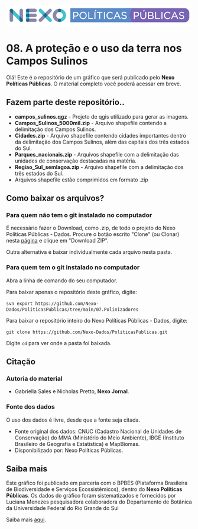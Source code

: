 <img src='https://github.com/Nexo-Dados/PoliticasPublicas/blob/main/nexopp_logofull-cor2.png'>

# 08. A proteção e o uso da terra nos Campos Sulinos

Olá! Este é o repositório de um gráfico que será publicado pelo **Nexo Políticas Públicas**. O material completo você poderá acessar em breve.

## Fazem parte deste repositório..

* **campos_sulinos.qgz** - Projeto de qgis utilizado para gerar as imagens.
* **Campos_Sulinos_5000mil.zip** - Arquivo shapefile contendo a delimitação dos Campos Sulinos.
* **Cidades.zip** - Arquivo shapefile contendo cidades importantes dentro da delimitação dos Campos Sulinos, além das capitais dos três estados do Sul.
* **Parques_nacionais.zip** - Arquivos shapefile com a delimitação das unidades de conservação destacadas na matéria.
* **Regiao_Sul_semlagoa.zip** - Arquivo shapefile com a delimitação dos três estados do Sul.
* Arquivos shapefile estão comprimidos em formato .zip

## Como baixar os arquivos?

### Para quem não tem o git instalado no computador

É necessário fazer o Download, como .zip, de todo o projeto do Nexo Políticas Públicas - Dados. Procure o botão escrito "Clone" (ou Clonar) nesta [página](https://github.com/Nexo-Dados/PoliticasPublicas) e clique em "Download ZIP".

Outra alternativa é baixar individualmente cada arquivo nesta pasta.

### Para quem tem o git instalado no computador


Abra a linha de comando do seu computador.

Para baixar apenas o repositório deste gráfico, digite:

```
svn export https://github.com/Nexo-Dados/PoliticasPublicas/tree/main/07.Polinizadores
```

Para baixar o repositório inteiro do Nexo Políticas Públicas - Dados, digite:

```
git clone https://github.com/Nexo-Dados/PoliticasPublicas.git
```

Digite `cd` para ver onde a pasta foi baixada.

## Citação

### Autoria do material

* Gabriella Sales e Nicholas Pretto, **Nexo Jornal**.

### Fonte dos dados

O uso dos dados é livre, desde que a fonte seja citada.

* Fonte original dos dados: CNUC (Cadastro Nacional de Unidades de Conservação) do MMA (Ministério do Meio Ambiente), IBGE (Instituto Brasileiro de Geografia e Estatística) e MapBiomas.
* Disponibilizado por: Nexo Políticas Públicas.

## Saiba mais

Este gráfico foi publicado em parceria com o BPBES (Plataforma Brasileira de Biodiversidade e Serviços Ecossistêmicos), dentro do **Nexo Políticas Públicas**. Os dados do gráfico foram sistematizados e fornecidos por Luciana Menezes pesquisadora colaboradora do Departamento de Botânica da Universidade Federal do Rio Grande do Sul 

Saiba mais [aqui](https://pp.nexojornal.com.br/sobre/Sobre-o-Nexo-Pol%C3%ADticas-P%C3%BAblicas).

